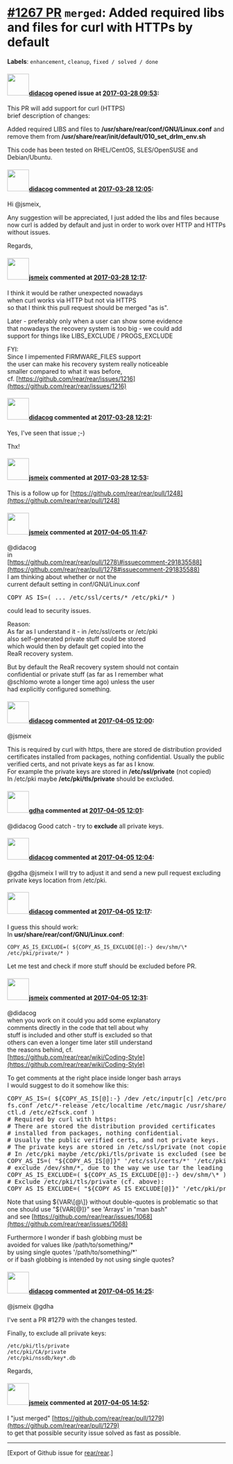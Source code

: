 [\#1267 PR](https://github.com/rear/rear/pull/1267) `merged`: Added required libs and files for curl with HTTPs by default
==========================================================================================================================

**Labels**: `enhancement`, `cleanup`, `fixed / solved / done`

#### <img src="https://avatars.githubusercontent.com/u/5380209?u=163f1571e6b9c9c7df94e2c6ca152b0a7406b52d&v=4" width="50">[didacog](https://github.com/didacog) opened issue at [2017-03-28 09:53](https://github.com/rear/rear/pull/1267):

This PR will add support for curl (HTTPS)  
brief description of changes:

Added required LIBS and files to **/usr/share/rear/conf/GNU/Linux.conf**
and remove them from
**/usr/share/rear/init/default/010\_set\_drlm\_env.sh**

This code has been tested on RHEL/CentOS, SLES/OpenSUSE and
Debian/Ubuntu.

#### <img src="https://avatars.githubusercontent.com/u/5380209?u=163f1571e6b9c9c7df94e2c6ca152b0a7406b52d&v=4" width="50">[didacog](https://github.com/didacog) commented at [2017-03-28 12:05](https://github.com/rear/rear/pull/1267#issuecomment-289748588):

Hi @jsmeix,

Any suggestion will be appreciated, I just added the libs and files
because now curl is added by default and just in order to work over HTTP
and HTTPs without issues.

Regards,

#### <img src="https://avatars.githubusercontent.com/u/1788608?u=925fc54e2ce01551392622446ece427f51e2f0ce&v=4" width="50">[jsmeix](https://github.com/jsmeix) commented at [2017-03-28 12:17](https://github.com/rear/rear/pull/1267#issuecomment-289751288):

I think it would be rather unexpected nowadays  
when curl works via HTTP but not via HTTPS  
so that I think this pull request should be merged "as is".

Later - preferably only when a user can show some evidence  
that nowadays the recovery system is too big - we could add  
support for things like LIBS\_EXCLUDE / PROGS\_EXCLUDE

FYI:  
Since I impemented FIRMWARE\_FILES support  
the user can make his recovery system really noticeable  
smaller compared to what it was before,  
cf.
[https://github.com/rear/rear/issues/1216](https://github.com/rear/rear/issues/1216)

#### <img src="https://avatars.githubusercontent.com/u/5380209?u=163f1571e6b9c9c7df94e2c6ca152b0a7406b52d&v=4" width="50">[didacog](https://github.com/didacog) commented at [2017-03-28 12:21](https://github.com/rear/rear/pull/1267#issuecomment-289752093):

Yes, I've seen that issue ;-)

Thx!

#### <img src="https://avatars.githubusercontent.com/u/1788608?u=925fc54e2ce01551392622446ece427f51e2f0ce&v=4" width="50">[jsmeix](https://github.com/jsmeix) commented at [2017-03-28 12:53](https://github.com/rear/rear/pull/1267#issuecomment-289759920):

This is a follow up for
[https://github.com/rear/rear/pull/1248](https://github.com/rear/rear/pull/1248)

#### <img src="https://avatars.githubusercontent.com/u/1788608?u=925fc54e2ce01551392622446ece427f51e2f0ce&v=4" width="50">[jsmeix](https://github.com/jsmeix) commented at [2017-04-05 11:47](https://github.com/rear/rear/pull/1267#issuecomment-291836695):

@didacog  
in  
[https://github.com/rear/rear/pull/1278\#issuecomment-291835588](https://github.com/rear/rear/pull/1278#issuecomment-291835588)  
I am thinking about whether or not the  
current default setting in conf/GNU/Linux.conf

<pre>
COPY_AS_IS=( ... /etc/ssl/certs/* /etc/pki/* )
</pre>

could lead to security issues.

Reason:  
As far as I understand it - in /etc/ssl/certs or /etc/pki  
also self-generated private stuff could be stored  
which would then by default get copied into the  
ReaR recovery system.

But by default the ReaR recovery system should not contain  
confidential or private stuff (as far as I remember what  
@schlomo wrote a longer time ago) unless the user  
had explicitly configured something.

#### <img src="https://avatars.githubusercontent.com/u/5380209?u=163f1571e6b9c9c7df94e2c6ca152b0a7406b52d&v=4" width="50">[didacog](https://github.com/didacog) commented at [2017-04-05 12:00](https://github.com/rear/rear/pull/1267#issuecomment-291839630):

@jsmeix

This is required by curl with https, there are stored de distribution
provided certificates installed from packages, nothing confidential.
Usually the public verified certs, and not private keys as far as I
know.  
For example the private keys are stored in **/etc/ssl/private** (not
copied)  
In /etc/pki maybe **/etc/pki/tls/private** should be excluded.

#### <img src="https://avatars.githubusercontent.com/u/888633?u=cdaeb31efcc0048d3619651aa18dd4b76e636b21&v=4" width="50">[gdha](https://github.com/gdha) commented at [2017-04-05 12:01](https://github.com/rear/rear/pull/1267#issuecomment-291839888):

@didacog Good catch - try to **exclude** all private keys.

#### <img src="https://avatars.githubusercontent.com/u/5380209?u=163f1571e6b9c9c7df94e2c6ca152b0a7406b52d&v=4" width="50">[didacog](https://github.com/didacog) commented at [2017-04-05 12:04](https://github.com/rear/rear/pull/1267#issuecomment-291840492):

@gdha @jsmeix I will try to adjust it and send a new pull request
excluding private keys location from /etc/pki.

#### <img src="https://avatars.githubusercontent.com/u/5380209?u=163f1571e6b9c9c7df94e2c6ca152b0a7406b52d&v=4" width="50">[didacog](https://github.com/didacog) commented at [2017-04-05 12:17](https://github.com/rear/rear/pull/1267#issuecomment-291843342):

I guess this should work:  
In **usr/share/rear/conf/GNU/Linux.conf**:

`COPY_AS_IS_EXCLUDE=( ${COPY_AS_IS_EXCLUDE[@]:-} dev/shm/\* /etc/pki/private/* )`

Let me test and check if more stuff should be excluded before PR.

#### <img src="https://avatars.githubusercontent.com/u/1788608?u=925fc54e2ce01551392622446ece427f51e2f0ce&v=4" width="50">[jsmeix](https://github.com/jsmeix) commented at [2017-04-05 12:31](https://github.com/rear/rear/pull/1267#issuecomment-291846797):

@didacog  
when you work on it could you add some explanatory  
comments directly in the code that tell about why  
stuff is included and other stuff is excluded so that  
others can even a longer time later still understand  
the reasons behind, cf.  
[https://github.com/rear/rear/wiki/Coding-Style](https://github.com/rear/rear/wiki/Coding-Style)

To get comments at the right place inside longer bash arrays  
I would suggest to do it somehow like this:

<pre>
COPY_AS_IS=( ${COPY_AS_IS[@]:-} /dev /etc/inputr[c] /etc/protocols /etc/services /etc/rpc /etc/termcap /etc/terminfo /lib*/terminfo /usr/share/terminfo /etc/netconfig /etc/mke2
fs.conf /etc/*-release /etc/localtime /etc/magic /usr/share/misc/magic /etc/dracut.conf /etc/dracut.conf.d /usr/lib/dracut /sbin/modprobe.ksplice-orig /etc/sysctl.conf /etc/sys
ctl.d /etc/e2fsck.conf )
# Required by curl with https:
# There are stored the distribution provided certificates
# installed from packages, nothing confidential.
# Usually the public verified certs, and not private keys.
# The private keys are stored in /etc/ssl/private (not copied)
# In /etc/pki maybe /etc/pki/tls/private is excluded (see below).
COPY_AS_IS=( "${COPY_AS_IS[@]}" '/etc/ssl/certs/*' '/etc/pki/*' )
# exclude /dev/shm/*, due to the way we use tar the leading / should be omitted
COPY_AS_IS_EXCLUDE=( ${COPY_AS_IS_EXCLUDE[@]:-} dev/shm/\* )
# Exclude /etc/pki/tls/private (cf. above):
COPY_AS_IS_EXCLUDE=( "${COPY_AS_IS_EXCLUDE[@]}" '/etc/pki/private/*' )
</pre>

Note that using ${VAR\[@\]} without double-quotes is problematic  
so that one should use "${VAR\[@\]}" see 'Arrays' in "man bash"  
and see
[https://github.com/rear/rear/issues/1068](https://github.com/rear/rear/issues/1068)

Furthermore I wonder if bash globbing must be  
avoided for values like /path/to/something/\*  
by using single quotes '/path/to/something/\*'  
or if bash globbing is intended by not using single quotes?

#### <img src="https://avatars.githubusercontent.com/u/5380209?u=163f1571e6b9c9c7df94e2c6ca152b0a7406b52d&v=4" width="50">[didacog](https://github.com/didacog) commented at [2017-04-05 14:25](https://github.com/rear/rear/pull/1267#issuecomment-291878134):

@jsmeix @gdha

I've sent a PR \#1279 with the changes tested.

Finally, to exclude all priivate keys:

    /etc/pki/tls/private 
    /etc/pki/CA/private
    /etc/pki/nssdb/key*.db

Regards,

#### <img src="https://avatars.githubusercontent.com/u/1788608?u=925fc54e2ce01551392622446ece427f51e2f0ce&v=4" width="50">[jsmeix](https://github.com/jsmeix) commented at [2017-04-05 14:52](https://github.com/rear/rear/pull/1267#issuecomment-291886868):

I "just merged"
[https://github.com/rear/rear/pull/1279](https://github.com/rear/rear/pull/1279)  
to get that possible security issue solved as fast as possible.

------------------------------------------------------------------------

\[Export of Github issue for
[rear/rear](https://github.com/rear/rear).\]

